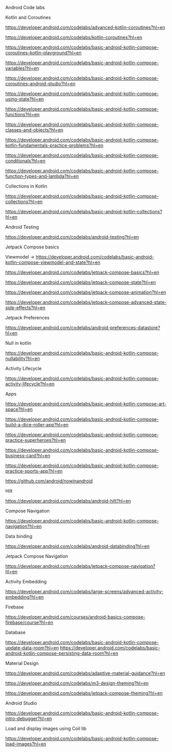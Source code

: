 Android Code labs 



Kotlin and Coroutines

https://developer.android.com/codelabs/advanced-kotlin-coroutines?hl=en

https://developer.android.com/codelabs/kotlin-coroutines?hl=en

https://developer.android.com/codelabs/basic-android-kotlin-compose-coroutines-kotlin-playground?hl=en

https://developer.android.com/codelabs/basic-android-kotlin-compose-variables?hl=en

https://developer.android.com/codelabs/basic-android-kotlin-compose-coroutines-android-studio?hl=en

https://developer.android.com/codelabs/basic-android-kotlin-compose-using-state?hl=en

https://developer.android.com/codelabs/basic-android-kotlin-compose-functions?hl=en

https://developer.android.com/codelabs/basic-android-kotlin-compose-classes-and-objects?hl=en

https://developer.android.com/codelabs/basic-android-kotlin-compose-kotlin-fundamentals-practice-problems?hl=en

https://developer.android.com/codelabs/basic-android-kotlin-compose-conditionals?hl=en

https://developer.android.com/codelabs/basic-android-kotlin-compose-function-types-and-lambda?hl=en


Collections in Kotlin

https://developer.android.com/codelabs/basic-android-kotlin-compose-collections?hl=en

https://developer.android.com/codelabs/basic-android-kotlin-collections?hl=en


Android Testing

https://developer.android.com/codelabs/android-testing?hl=en


Jetpack Compose basics 

Viewmodel -> https://developer.android.com/codelabs/basic-android-kotlin-compose-viewmodel-and-state?hl=en

https://developer.android.com/codelabs/jetpack-compose-basics?hl=en

https://developer.android.com/codelabs/jetpack-compose-state?hl=en

https://developer.android.com/codelabs/jetpack-compose-animation?hl=en

https://developer.android.com/codelabs/jetpack-compose-advanced-state-side-effects?hl=en


Jetpack Preferences 

https://developer.android.com/codelabs/android-preferences-datastore?hl=en


Null in kotlin 

https://developer.android.com/codelabs/basic-android-kotlin-compose-nullability?hl=en



Activity Lifecycle 

https://developer.android.com/codelabs/basic-android-kotlin-compose-activity-lifecycle?hl=en


Apps

https://developer.android.com/codelabs/basic-android-kotlin-compose-art-space?hl=en

https://developer.android.com/codelabs/basic-android-kotlin-compose-build-a-dice-roller-app?hl=en

https://developer.android.com/codelabs/basic-android-kotlin-compose-practice-superheroes?hl=en

https://developer.android.com/codelabs/basic-android-kotlin-compose-business-card?hl=en

https://developer.android.com/codelabs/basic-android-kotlin-compose-practice-sports-app?hl=en

https://github.com/android/nowinandroid


Hilt 

https://developer.android.com/codelabs/android-hilt?hl=en


Compose Navigation

https://developer.android.com/codelabs/basic-android-kotlin-compose-navigation?hl=en



Data binding 

https://developer.android.com/codelabs/android-databinding?hl=en


Jetpack Compose Navigation 

https://developer.android.com/codelabs/jetpack-compose-navigation?hl=en


Activity Embedding 

https://developer.android.com/codelabs/large-screens/advanced-activity-embedding?hl=en


Firebase

https://developer.android.com/courses/android-basics-compose-firebase/course?hl=en


Database

https://developer.android.com/codelabs/basic-android-kotlin-compose-update-data-room?hl=en
https://developer.android.com/codelabs/basic-android-kotlin-compose-persisting-data-room?hl=en


Material Design

https://developer.android.com/codelabs/adaptive-material-guidance?hl=en

https://developer.android.com/codelabs/m3-design-theming?hl=en

https://developer.android.com/codelabs/jetpack-compose-theming?hl=en



Android Studio

https://developer.android.com/codelabs/basic-android-kotlin-compose-intro-debugger?hl=en


Load and display images using Coil lib

https://developer.android.com/codelabs/basic-android-kotlin-compose-load-images?hl=en
